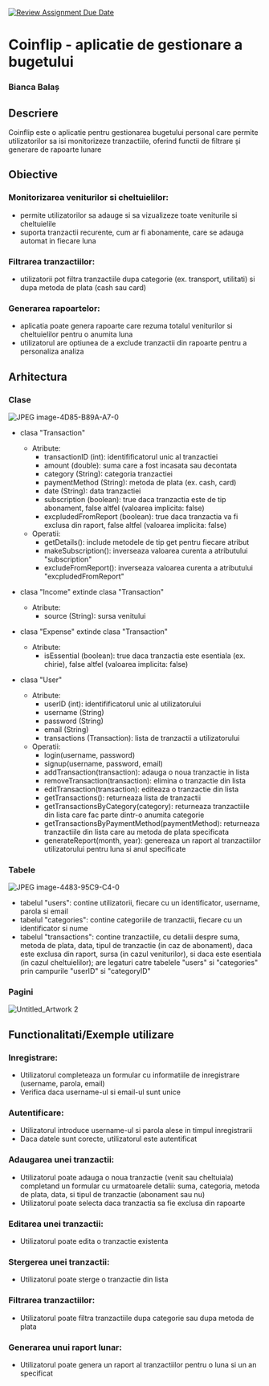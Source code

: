 [![Review Assignment Due Date](https://classroom.github.com/assets/deadline-readme-button-22041afd0340ce965d47ae6ef1cefeee28c7c493a6346c4f15d667ab976d596c.svg)](https://classroom.github.com/a/JLYnumnD)
# Coinflip - aplicatie de gestionare a bugetului
### Bianca Balaș

## Descriere
Coinflip este o aplicatie pentru gestionarea bugetului personal care permite utilizatorilor sa isi monitorizeze tranzactiile, oferind functii de filtrare și generare de rapoarte lunare


## Obiective

### Monitorizarea veniturilor si cheltuielilor:
* permite utilizatorilor sa adauge si sa vizualizeze toate veniturile si cheltuielile
* suporta tranzactii recurente, cum ar fi abonamente, care se adauga automat in fiecare luna

### Filtrarea tranzactiilor:
* utilizatorii pot filtra tranzactiile dupa categorie (ex. transport, utilitati) si dupa metoda de plata (cash sau card)

### Generarea rapoartelor:
* aplicatia poate genera rapoarte care rezuma totalul veniturilor si cheltuielilor pentru o anumita luna
* utilizatorul are optiunea de a exclude tranzactii din rapoarte pentru a personaliza analiza

## Arhitectura

### Clase
![JPEG image-4D85-B89A-A7-0](https://github.com/user-attachments/assets/577e4a20-801e-487c-9279-2a6ab9854ed5)


* clasa "Transaction"
  - Atribute:
    - transactionID (int): identifificatorul unic al tranzactiei
    - amount (double): suma care a fost incasata sau decontata
    - category (String): categoria tranzactiei
    - paymentMethod (String): metoda de plata (ex. cash, card)
    - date (String): data tranzactiei
    - subscription (boolean): true daca tranzactia este de tip abonament, false altfel (valoarea implicita: false)
    - excpludedFromReport (boolean): true daca tranzactia va fi exclusa din raport, false altfel (valoarea implicita: false)
  - Operatii:
    - getDetails(): include metodele de tip get pentru fiecare atribut
    - makeSubscription(): inverseaza valoarea curenta a atributului "subscription"
    - excludeFromReport(): inverseaza valoarea curenta a atributului "excpludedFromReport"
   
* clasa "Income" extinde clasa "Transaction"
  - Atribute:
    - source (String): sursa venitului
   
* clasa "Expense" extinde clasa "Transaction"
  - Atribute:
    - isEssential (boolean): true daca tranzactia este esentiala (ex. chirie), false altfel (valoarea implicita: false)
   
* clasa "User"
  - Atribute:
    - userID (int): identifificatorul unic al utilizatorului
    - username (String)
    - password (String)
    - email (String)
    - transactions (Transaction): lista de tranzactii a utilizatorului
  - Operatii:
    - login(username, password)
    - signup(username, password, email)
    - addTransaction(transaction): adauga o noua tranzactie in lista
    - removeTransaction(transaction): elimina o tranzactie din lista
    - editTransaction(transaction): editeaza o tranzactie din lista
    - getTransactions(): returneaza lista de tranzactii
    - getTransactionsByCategory(category): returneaza tranzactiile din lista care fac parte dintr-o anumita categorie
    - getTransactionsByPaymentMethod(paymentMethod): returneaza tranzactiile din lista care au metoda de plata specificata
    - generateReport(month, year): genereaza un raport al tranzactiilor utilizatorului pentru luna si anul specificate
   
### Tabele
![JPEG image-4483-95C9-C4-0](https://github.com/user-attachments/assets/2e502fec-5588-43ce-8682-bd7dfc47c1f5)
* tabelul "users": contine utilizatorii, fiecare cu un identificator, username, parola si email
* tabelul "categories": contine categoriile de tranzactii, fiecare cu un identificator si nume
* tabelul "transactions": contine tranzactiile, cu detalii despre suma, metoda de plata, data, tipul de tranzactie (in caz de abonament), daca este exclusa din raport, sursa (in cazul veniturilor), si daca este esentiala (in cazul cheltuielilor); are legaturi catre tabelele "users" si "categories" prin campurile "userID" si "categoryID"

### Pagini
![Untitled_Artwork 2](https://github.com/user-attachments/assets/57e681bb-31e1-4472-9491-0dd0c4a91ad1)

## Functionalitati/Exemple utilizare
### Inregistrare:
* Utilizatorul completeaza un formular cu informatiile de inregistrare (username, parola, email)
* Verifica daca username-ul si email-ul sunt unice

### Autentificare:
* Utilizatorul introduce username-ul si parola alese in timpul inregistrarii
* Daca datele sunt corecte, utilizatorul este autentificat

### Adaugarea unei tranzactii:
* Utilizatorul poate adauga o noua tranzactie (venit sau cheltuiala) completand un formular cu urmatoarele detalii: suma, categoria, metoda de plata, data, si tipul de tranzactie (abonament sau nu)
* Utilizatorul poate selecta daca tranzactia sa fie exclusa din rapoarte

### Editarea unei tranzactii:
* Utilizatorul poate edita o tranzactie existenta

### Stergerea unei tranzactii:
* Utilizatorul poate sterge o tranzactie din lista

### Filtrarea tranzactiilor:
* Utilizatorul poate filtra tranzactiile dupa categorie sau dupa metoda de plata

### Generarea unui raport lunar:
* Utilizatorul poate genera un raport al tranzactiilor pentru o luna si un an specificat
